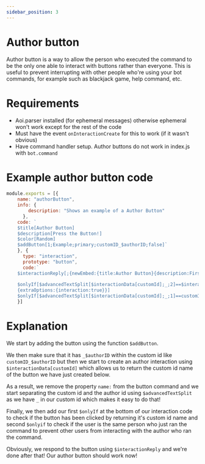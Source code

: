 ```yaml
---
sidebar_position: 3
---
```


# Author button

Author button is a way to allow the person who executed the command to be the only one able to interact with buttons
rather than everyone. This is useful to prevent interrupting with other people who're using your bot commands, for
example such as blackjack game, help command, etc.

# Requirements

* Aoi.parser installed (for ephemeral messages) otherwise ephemeral won't work except for the rest of the code
* Must have the event `onInteractionCreate` for this to work (if it wasn't obvious)
* Have command handler setup. Author buttons do not work in index.js with `bot.command`

# Example author button code

```js
module.exports = [{
    name: "authorButton",
    info: {
        description: "Shows an example of a Author Button"
      },
    code: `
    $title[Author Button]
    $description[Press the Button!]
    $color[Random]
    $addButton[1;Example;primary;customID_$authorID;false]`
    }, {
      type: "interaction",
      prototype: "button",
      code:`
    $interactionReply[;{newEmbed:{title:Author Button}{description:First Page.}{color:Random}}]
    
    $onlyIf[$advancedTextSplit[$interactionData[customId];_;2]==$interactionData[author.id];You're not the author of this command! {options:{ephemeral:true}}
    {extraOptions:{interaction:true}}]
    $onlyIf[$advancedTextSplit[$interactionData[customId];_;1]==customID;]`
    }]
```

# Explanation

We start by adding the button using the function `$addButton`.

We then make sure that it has `_$authorID` within the custom id like `customID_$authorID` but then we start to create an
author interaction using `$interactionData[customId]` which allows us to return the custom id name of the button we have
just created below.

As a result, we remove the property `name:` from the button command and we start separating the custom id and the author
id using `$advancedTextSplit` as we have `_` in our custom id which makes it easy to do that!

Finally, we then add our first `$onlyIf` at the bottom of our interaction code to check if the button has been clicked
by returning it's custom id name and second `$onlyif` to check if the user is the same person who just ran the command
to prevent other users from interacting with the author who ran the command.

Obviously, we respond to the button using `$interactionReply` and we're done after that! Our author button should work
now!
